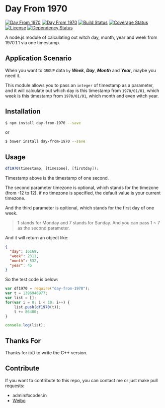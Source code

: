 # Day From 1970

[![Day From 1970](http://img.shields.io/npm/v/day-from-1970.svg)](https://www.npmjs.org/package/day-from-1970)
[![Day From 1970](http://img.shields.io/npm/dm/day-from-1970.svg)](https://www.npmjs.org/package/day-from-1970)
[![Build Status](https://travis-ci.org/XadillaX/day-from-1970.svg?branch=master)](https://travis-ci.org/XadillaX/day-from-1970)
[![Coverage Status](https://img.shields.io/coveralls/XadillaX/day-from-1970/master.svg)](https://coveralls.io/r/XadillaX/day-from-1970?branch=master)
[![License](https://img.shields.io/npm/l/day-from-1970.svg?style=flat)](https://www.npmjs.org/package/day-from-1970)
[![Dependency Status](https://david-dm.org/XadillaX/day-from-1970.svg)](https://david-dm.org/XadillaX/day-from-1970)

A node.js module of calculating out witch day, month, year and week from 1970.1.1 via one timestamp.

## Application Scenario

When you want to `GROUP` data `by` ***Week***, ***Day***, ***Month*** and ***Year***, maybe you need it.

This module allows you to pass an `integer` of timestamp as a parameter, and it will calculate out which day is this timestamp from `1970/01/01`, which week is this timestamp from `1970/01/01`, which month and even witch year.

## Installation

```sh
$ npm install day-from-1970 --save
```

or

```sh
$ bower install day-from-1970 --save
```

## Usage

```javascript
df1970(timestamp, [timezone], [firstday]);
```

Timestamp above is the timestamp of one second.

The second parameter timezone is optional, which stands for the timezone (from -12 to 12). if no timezone is specified, the default value is your current timezone.

And the third parameter is opitional, which stands for the first day of one week.

> 1 stands for Monday and 7 stands for Sunday. And you can pass 1 ~ 7 as the second parameter.

And it will return an object like:

```json
{
  "day": 16169,
  "week": 2311,
  "month": 532,
  "year": 45
}
```

So the test code is below:

```javascript
var df1970 = require("day-from-1970");
var t = 1396946977;
var list = [];
for(var i = 0; i < 10; i++) {
    list.push(df1970(t));
    t += 86400;
}

console.log(list);
```

## Thanks For

Thanks for `HXJ` to write the C++ version.

Contribute
-------------

If you want to contribute to this repo, you can contact me or just make pull requests:

  + admin#xcoder.in
  + [Weibo](http://weibo.com/xadillax)

